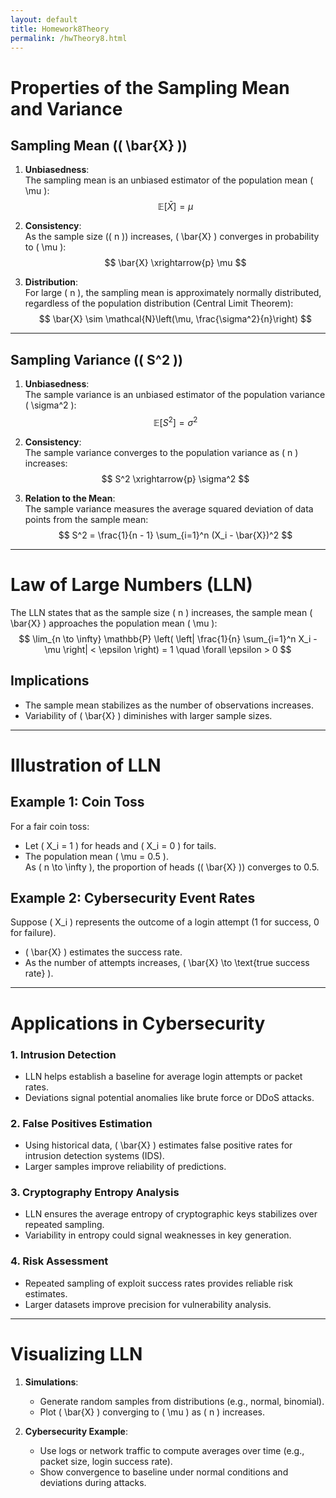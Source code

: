 ```yaml
---
layout: default
title: Homework8Theory
permalink: /hwTheory8.html
---
```



# Properties of the Sampling Mean and Variance

## Sampling Mean (\( \bar{X} \))
1. **Unbiasedness**:  
   The sampling mean is an unbiased estimator of the population mean \( \mu \):  
   $$  
   \mathbb{E}[\bar{X}] = \mu  
   $$

2. **Consistency**:  
   As the sample size (\( n \)) increases, \( \bar{X} \) converges in probability to \( \mu \):  
   $$  
   \bar{X} \xrightarrow{p} \mu  
   $$

3. **Distribution**:  
   For large \( n \), the sampling mean is approximately normally distributed, regardless of the population distribution (Central Limit Theorem):  
   $$  
   \bar{X} \sim \mathcal{N}\left(\mu, \frac{\sigma^2}{n}\right)  
   $$

---

## Sampling Variance (\( S^2 \))
1. **Unbiasedness**:  
   The sample variance is an unbiased estimator of the population variance \( \sigma^2 \):  
   $$  
   \mathbb{E}[S^2] = \sigma^2  
   $$

2. **Consistency**:  
   The sample variance converges to the population variance as \( n \) increases:  
   $$  
   S^2 \xrightarrow{p} \sigma^2  
   $$

3. **Relation to the Mean**:  
   The sample variance measures the average squared deviation of data points from the sample mean:  
   $$  
   S^2 = \frac{1}{n - 1} \sum_{i=1}^n (X_i - \bar{X})^2  
   $$

---

# Law of Large Numbers (LLN)

The LLN states that as the sample size \( n \) increases, the sample mean \( \bar{X} \) approaches the population mean \( \mu \):  
$$  
\lim_{n \to \infty} \mathbb{P} \left( \left| \frac{1}{n} \sum_{i=1}^n X_i - \mu \right| < \epsilon \right) = 1 \quad \forall \epsilon > 0  
$$

## Implications
- The sample mean stabilizes as the number of observations increases.
- Variability of \( \bar{X} \) diminishes with larger sample sizes.

---

# Illustration of LLN

## Example 1: Coin Toss
For a fair coin toss:
- Let \( X_i = 1 \) for heads and \( X_i = 0 \) for tails.
- The population mean \( \mu = 0.5 \).  
As \( n \to \infty \), the proportion of heads (\( \bar{X} \)) converges to 0.5.

## Example 2: Cybersecurity Event Rates
Suppose \( X_i \) represents the outcome of a login attempt (1 for success, 0 for failure).  
- \( \bar{X} \) estimates the success rate.
- As the number of attempts increases, \( \bar{X} \to \text{true success rate} \).

---

# Applications in Cybersecurity

### 1. Intrusion Detection
- LLN helps establish a baseline for average login attempts or packet rates.
- Deviations signal potential anomalies like brute force or DDoS attacks.

### 2. False Positives Estimation
- Using historical data, \( \bar{X} \) estimates false positive rates for intrusion detection systems (IDS).  
- Larger samples improve reliability of predictions.

### 3. Cryptography Entropy Analysis
- LLN ensures the average entropy of cryptographic keys stabilizes over repeated sampling.
- Variability in entropy could signal weaknesses in key generation.

### 4. Risk Assessment
- Repeated sampling of exploit success rates provides reliable risk estimates.
- Larger datasets improve precision for vulnerability analysis.

---

# Visualizing LLN

1. **Simulations**:
   - Generate random samples from distributions (e.g., normal, binomial).
   - Plot \( \bar{X} \) converging to \( \mu \) as \( n \) increases.

2. **Cybersecurity Example**:
   - Use logs or network traffic to compute averages over time (e.g., packet size, login success rate).
   - Show convergence to baseline under normal conditions and deviations during attacks.
